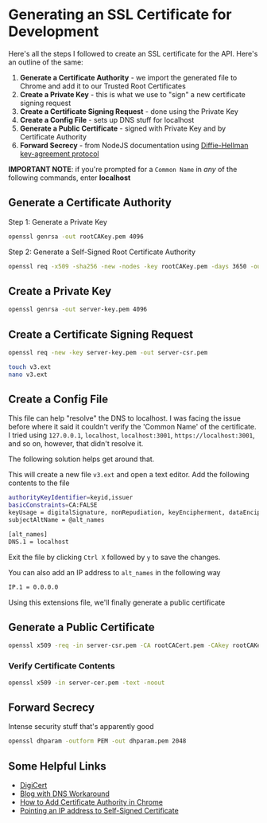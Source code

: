 # Generating an SSL Certificate for Development

Here's all the steps I followed to create an SSL certificate for the API. Here's an outline of the same:
1. __Generate a Certificate Authority__ - we import the generated file to Chrome and add it to our Trusted Root Certificates
2. __Create a Private Key__ - this is what we use to "sign" a new certificate signing request
3. __Create a Certificate Signing Request__ - done using the Private Key
4. __Create a Config File__ - sets up DNS stuff for localhost
5. __Generate a Public Certificate__ - signed with Private Key and by Certificate Authority
6. __Forward Secrecy__ - from NodeJS documentation using [Diffie-Hellman key-agreement protocol](https://nodejs.org/api/tls.html#tls_perfect_forward_secrecy)

__IMPORTANT NOTE__: if you're prompted for a `Common Name` in _any_ of the following commands, enter __localhost__

## Generate a Certificate Authority
Step 1: Generate a Private Key

```bash
openssl genrsa -out rootCAKey.pem 4096
```

Step 2: Generate a Self-Signed Root Certificate Authority
```bash
openssl req -x509 -sha256 -new -nodes -key rootCAKey.pem -days 3650 -out rootCACert.pem
```

## Create a Private Key

```bash
openssl genrsa -out server-key.pem 4096
```

## Create a Certificate Signing Request

```bash
openssl req -new -key server-key.pem -out server-csr.pem
```

```bash
touch v3.ext
nano v3.ext
```

## Create a Config File

This file can help "resolve" the DNS to localhost. I was facing the issue before where it said it couldn't verify the 'Common Name' of the certificate. I tried using `127.0.0.1`, `localhost`, `localhost:3001`, `https://localhost:3001`, and so on, however, that didn't resolve it. 

The following solution helps get around that.

This will create a new file `v3.ext` and open a text editor. Add the following contents to the file 
```bash
authorityKeyIdentifier=keyid,issuer
basicConstraints=CA:FALSE
keyUsage = digitalSignature, nonRepudiation, keyEncipherment, dataEncipherment
subjectAltName = @alt_names

[alt_names]
DNS.1 = localhost
```

Exit the file by clicking `Ctrl X` followed by `y` to save the changes.

You can also add an IP address to `alt_names` in the following way
```bash
IP.1 = 0.0.0.0
```
Using this extensions file, we'll finally generate a public certificate

## Generate a Public Certificate

```bash
openssl x509 -req -in server-csr.pem -CA rootCACert.pem -CAkey rootCAKey.pem -CAcreateserial -out server-cer.pem -days 500 -sha256 -extfile v3.ext
```

### Verify Certificate Contents
```bash
openssl x509 -in server-cer.pem -text -noout
```

## Forward Secrecy

Intense security stuff that's apparently good

```bash
openssl dhparam -outform PEM -out dhparam.pem 2048
```

## Some Helpful Links
- [DigiCert](https://www.digicert.com/kb/ssl-support/openssl-quick-reference-guide.htm)
- [Blog with DNS Workaround](https://www.freecodecamp.org/news/how-to-get-https-working-on-your-local-development-environment-in-5-minutes-7af615770eec/)
- [How to Add Certificate Authority in Chrome](https://ugetfix.com/ask/how-to-fix-this-site-is-not-secure-pop-up-with-an-error-code-dlg_flags_sec_cert_cn_invalid/)
- [Pointing an IP address to Self-Signed Certificate](https://stackoverflow.com/questions/6793174/third-party-signed-ssl-certificate-for-localhost-or-127-0-0-1)